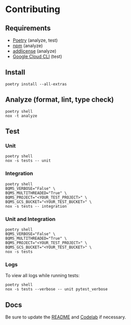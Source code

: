 # Contributing

## Requirements

- [Poetry][poetry] (analyze, test)
- [npm][npm] (analyze)
- [addlicense][addlicense] (analyze)
- [Google Cloud CLI][google-cloud-cli] (test)

## Install

```shell
poetry install --all-extras
```

## Analyze (format, lint, type check)

```shell
poetry shell
nox -t analyze
```

## Test

### Unit

```shell
poetry shell
nox -s tests -- unit
```

### Integration

```shell
poetry shell
BQMS_VERBOSE="False" \
BQMS_MULTITHREADED="True" \
BQMS_PROJECT="<YOUR_TEST_PROJECT>" \
BQMS_GCS_BUCKET="<YOUR_TEST_BUCKET>" \
nox -s tests -- integration
```

### Unit and Integration

```shell
poetry shell
BQMS_VERBOSE="False" \
BQMS_MULTITHREADED="True" \
BQMS_PROJECT="<YOUR_TEST_PROJECT>" \
BQMS_GCS_BUCKET="<YOUR_TEST_BUCKET>" \
nox -s tests
```

### Logs

To view all logs while running tests:

```shell
poetry shell
nox -s tests --verbose -- unit pytest_verbose
```

## Docs

Be sure to update the [README](./README.md) and [Codelab][codelab] if necessary.

<!-- markdownlint-disable line-length -->

[poetry]: https://python-poetry.org/docs/#installation
[npm]: https://docs.npmjs.com/downloading-and-installing-node-js-and-npm
[addlicense]: https://github.com/google/addlicense
[google-cloud-cli]: https://cloud.google.com/sdk/docs/install
[codelab]: https://g3doc.corp.google.com/cloud/helix/edwmigration/translation/g3doc/codelab/index.md?cl=head
